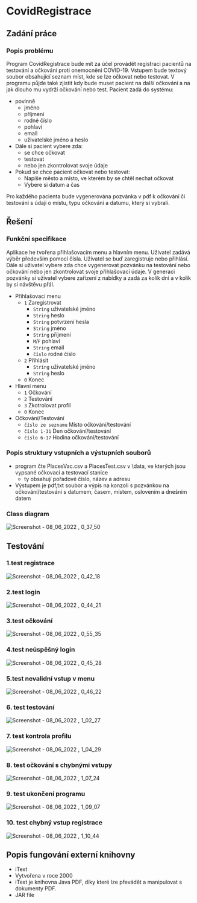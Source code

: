 # CovidRegistrace
## Zadání práce
### Popis problému
Program CovidRegistrace bude mít za účel provádět registraci pacientů na testování a očkování proti onemocnění COVID-19. Vstupem bude textový soubor obsahující seznam míst, kde se lze očkovat nebo testovat. V programu půjde také zjistit kdy bude muset pacient na další očkování a na jak dlouho mu vydrží očkování nebo test. Pacient zadá do systému:
* povinně
  * jméno
  * příjmení
  * rodné číslo
  * pohlaví
  * email
  * uživatelské jméno a heslo
* Dále si pacient vybere zda:
  * se chce očkovat
  * testovat
  * nebo jen zkontrolovat svoje údaje
* Pokud se chce pacient očkovat nebo testovat: 
  * Napíše město a místo, ve kterém by se chtěl nechat očkovat
  * Vybere si datum a čas

Pro každého pacienta bude vygenerována pozvánka v pdf k očkování či testování s údaji o místu, typu očkování a datumu, který si vybrali.
## Řešení
### Funkční specifikace
Aplikace he tvořena přihlašovacím menu a hlavním menu. Uživatel zadává výběr především pomocí čísla. Uživatel se buď zaregistruje nebo přihlásí. Dále si uživatel vybere zda chce vygenerovat pozvánku na testování nebo očkování nebo jen zkontrolovat svoje přihlašovací údaje. V generaci pozvánky si uživatel vybere zařízení z nabídky a zadá za kolik dní  a v kolik by si návštěvu přál.
* Přihlašovací menu
   *  `1` Zaregistrovat
      *  `String` uživatelské jméno 
      *  `String` heslo
      *  `String` potvrzení hesla
      *  `String` jméno
      *  `String` příjmení
      *  `M`/`F` pohlaví
      *  `String` email
      *  `číslo` rodné číslo
   *  `2` Přihlásit
      *  `String` uživatelské jméno 
      *  `String` heslo
   *  `0` Konec  
* Hlavní menu
   *  `1` Očkování
   *  `2` Testování
   *  `3` Zkotrolovat profil
   *  `0` Konec
* Očkování/Testování 
   *  `číslo ze seznamu` Místo očkování/testování 
   *  `číslo 1-31` Den očkování/testování 
   *  `číslo 6-17` Hodina očkování/testování 
### Popis struktury vstupních a výstupních souborů
* program čte PlacesVac.csv a PlacesTest.csv v \data, ve kterých jsou vypsané očkovací a testovací stanice
   * ty obsahují pořadové číslo, název a adresu
* Výstupem je pdf,txt soubor a výpis na konzoli s pozvánkou na očkování/testování s datumem, časem, místem, oslovením a dnešním datem

### Class diagram
![Screenshot - 08_06_2022 , 0_37_50](https://user-images.githubusercontent.com/92588479/172494894-dfa3acae-8bcf-4161-bb78-5f2521b5ac32.png)

## Testování
### 1.test registrace

![Screenshot - 08_06_2022 , 0_42_18](https://user-images.githubusercontent.com/92588479/172496740-3535ca7f-9996-48de-80a0-fe263d30313e.png)

### 2.test login

![Screenshot - 08_06_2022 , 0_44_21](https://user-images.githubusercontent.com/92588479/172495404-22be6857-96aa-428d-a38f-66c4a44f996c.png)

### 3.test očkování

![Screenshot - 08_06_2022 , 0_55_35](https://user-images.githubusercontent.com/92588479/172496619-5f428ff8-ee0e-4214-929d-8d29dc328ecd.png)

### 4.test neúspěšný login

![Screenshot - 08_06_2022 , 0_45_28](https://user-images.githubusercontent.com/92588479/172496625-329dac29-3e25-4fce-8f47-1401248b802a.png)

### 5.test nevalidní vstup v menu

![Screenshot - 08_06_2022 , 0_46_22](https://user-images.githubusercontent.com/92588479/172496630-0f09a569-003d-449d-aba9-e8f91b374174.png)

### 6. test testování

![Screenshot - 08_06_2022 , 1_02_27](https://user-images.githubusercontent.com/92588479/172497286-75812244-d162-40e2-aa5a-937ce0d55485.png)

### 7. test kontrola profilu

![Screenshot - 08_06_2022 , 1_04_29](https://user-images.githubusercontent.com/92588479/172497503-90bae561-c088-41a4-9c83-b340f15a7a08.png)


### 8. test očkování s chybnými vstupy

![Screenshot - 08_06_2022 , 1_07_24](https://user-images.githubusercontent.com/92588479/172497765-d87f248d-019b-4505-8882-cb0b4231cddb.png)

### 9. test ukončení programu
![Screenshot - 08_06_2022 , 1_09_07](https://user-images.githubusercontent.com/92588479/172497919-2fa1c1c3-d6f8-4b44-9cfc-cc75bc143b26.png)

### 10. test chybný vstup registrace

![Screenshot - 08_06_2022 , 1_10_44](https://user-images.githubusercontent.com/92588479/172498038-9c2b7226-1841-4961-a30f-feabcb132176.png)

## Popis fungování externí knihovny
*  iText
*  Vytvořena v roce 2000
*  iText je knihovna Java PDF, díky které lze převádět a manipulovat s dokumenty PDF.
*  JAR file



    
